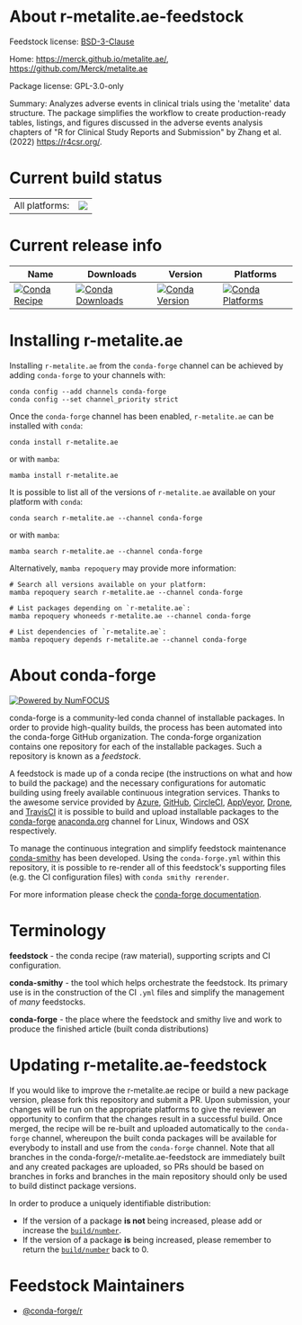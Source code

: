 About r-metalite.ae-feedstock
=============================

Feedstock license: [BSD-3-Clause](https://github.com/conda-forge/r-metalite.ae-feedstock/blob/main/LICENSE.txt)

Home: https://merck.github.io/metalite.ae/, https://github.com/Merck/metalite.ae

Package license: GPL-3.0-only

Summary: Analyzes adverse events in clinical trials using the 'metalite' data structure. The package simplifies the workflow to create production-ready tables, listings, and figures discussed in the adverse events analysis chapters of "R for Clinical Study Reports and Submission" by Zhang et al. (2022) <https://r4csr.org/>.

Current build status
====================


<table><tr><td>All platforms:</td>
    <td>
      <a href="https://dev.azure.com/conda-forge/feedstock-builds/_build/latest?definitionId=22156&branchName=main">
        <img src="https://dev.azure.com/conda-forge/feedstock-builds/_apis/build/status/r-metalite.ae-feedstock?branchName=main">
      </a>
    </td>
  </tr>
</table>

Current release info
====================

| Name | Downloads | Version | Platforms |
| --- | --- | --- | --- |
| [![Conda Recipe](https://img.shields.io/badge/recipe-r--metalite.ae-green.svg)](https://anaconda.org/conda-forge/r-metalite.ae) | [![Conda Downloads](https://img.shields.io/conda/dn/conda-forge/r-metalite.ae.svg)](https://anaconda.org/conda-forge/r-metalite.ae) | [![Conda Version](https://img.shields.io/conda/vn/conda-forge/r-metalite.ae.svg)](https://anaconda.org/conda-forge/r-metalite.ae) | [![Conda Platforms](https://img.shields.io/conda/pn/conda-forge/r-metalite.ae.svg)](https://anaconda.org/conda-forge/r-metalite.ae) |

Installing r-metalite.ae
========================

Installing `r-metalite.ae` from the `conda-forge` channel can be achieved by adding `conda-forge` to your channels with:

```
conda config --add channels conda-forge
conda config --set channel_priority strict
```

Once the `conda-forge` channel has been enabled, `r-metalite.ae` can be installed with `conda`:

```
conda install r-metalite.ae
```

or with `mamba`:

```
mamba install r-metalite.ae
```

It is possible to list all of the versions of `r-metalite.ae` available on your platform with `conda`:

```
conda search r-metalite.ae --channel conda-forge
```

or with `mamba`:

```
mamba search r-metalite.ae --channel conda-forge
```

Alternatively, `mamba repoquery` may provide more information:

```
# Search all versions available on your platform:
mamba repoquery search r-metalite.ae --channel conda-forge

# List packages depending on `r-metalite.ae`:
mamba repoquery whoneeds r-metalite.ae --channel conda-forge

# List dependencies of `r-metalite.ae`:
mamba repoquery depends r-metalite.ae --channel conda-forge
```


About conda-forge
=================

[![Powered by
NumFOCUS](https://img.shields.io/badge/powered%20by-NumFOCUS-orange.svg?style=flat&colorA=E1523D&colorB=007D8A)](https://numfocus.org)

conda-forge is a community-led conda channel of installable packages.
In order to provide high-quality builds, the process has been automated into the
conda-forge GitHub organization. The conda-forge organization contains one repository
for each of the installable packages. Such a repository is known as a *feedstock*.

A feedstock is made up of a conda recipe (the instructions on what and how to build
the package) and the necessary configurations for automatic building using freely
available continuous integration services. Thanks to the awesome service provided by
[Azure](https://azure.microsoft.com/en-us/services/devops/), [GitHub](https://github.com/),
[CircleCI](https://circleci.com/), [AppVeyor](https://www.appveyor.com/),
[Drone](https://cloud.drone.io/welcome), and [TravisCI](https://travis-ci.com/)
it is possible to build and upload installable packages to the
[conda-forge](https://anaconda.org/conda-forge) [anaconda.org](https://anaconda.org/)
channel for Linux, Windows and OSX respectively.

To manage the continuous integration and simplify feedstock maintenance
[conda-smithy](https://github.com/conda-forge/conda-smithy) has been developed.
Using the ``conda-forge.yml`` within this repository, it is possible to re-render all of
this feedstock's supporting files (e.g. the CI configuration files) with ``conda smithy rerender``.

For more information please check the [conda-forge documentation](https://conda-forge.org/docs/).

Terminology
===========

**feedstock** - the conda recipe (raw material), supporting scripts and CI configuration.

**conda-smithy** - the tool which helps orchestrate the feedstock.
                   Its primary use is in the construction of the CI ``.yml`` files
                   and simplify the management of *many* feedstocks.

**conda-forge** - the place where the feedstock and smithy live and work to
                  produce the finished article (built conda distributions)


Updating r-metalite.ae-feedstock
================================

If you would like to improve the r-metalite.ae recipe or build a new
package version, please fork this repository and submit a PR. Upon submission,
your changes will be run on the appropriate platforms to give the reviewer an
opportunity to confirm that the changes result in a successful build. Once
merged, the recipe will be re-built and uploaded automatically to the
`conda-forge` channel, whereupon the built conda packages will be available for
everybody to install and use from the `conda-forge` channel.
Note that all branches in the conda-forge/r-metalite.ae-feedstock are
immediately built and any created packages are uploaded, so PRs should be based
on branches in forks and branches in the main repository should only be used to
build distinct package versions.

In order to produce a uniquely identifiable distribution:
 * If the version of a package **is not** being increased, please add or increase
   the [``build/number``](https://docs.conda.io/projects/conda-build/en/latest/resources/define-metadata.html#build-number-and-string).
 * If the version of a package **is** being increased, please remember to return
   the [``build/number``](https://docs.conda.io/projects/conda-build/en/latest/resources/define-metadata.html#build-number-and-string)
   back to 0.

Feedstock Maintainers
=====================

* [@conda-forge/r](https://github.com/orgs/conda-forge/teams/r/)

